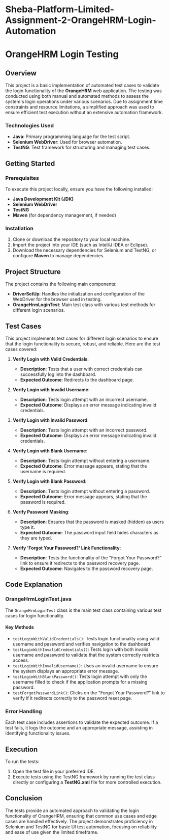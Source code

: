 # Sheba-Platform-Limited-Assignment-2-OrangeHRM-Login-Automation
# OrangeHRM Login Testing

## Overview
This project is a basic implementation of automated test cases to validate the login functionality of the **OrangeHRM** web application. The testing was conducted using both manual and automated methods to assess the system's login operations under various scenarios. Due to assignment time constraints and resource limitations, a simplified approach was used to ensure efficient test execution without an extensive automation framework.

### Technologies Used
- **Java**: Primary programming language for the test script.
- **Selenium WebDriver**: Used for browser automation.
- **TestNG**: Test framework for structuring and managing test cases.

## Getting Started
### Prerequisites
To execute this project locally, ensure you have the following installed:
- **Java Development Kit (JDK)**
- **Selenium WebDriver**
- **TestNG**
- **Maven** (for dependency management, if needed)

### Installation
1. Clone or download the repository to your local machine.
2. Import the project into your IDE (such as IntelliJ IDEA or Eclipse).
3. Download the necessary dependencies for Selenium and TestNG, or configure **Maven** to manage dependencies.

## Project Structure
The project contains the following main components:
- **DriverSetUp**: Handles the initialization and configuration of the WebDriver for the browser used in testing.
- **OrangeHrmLoginTest**: Main test class with various test methods for different login scenarios.

## Test Cases

This project implements test cases for different login scenarios to ensure that the login functionality is secure, robust, and reliable. Here are the test cases covered:

1. **Verify Login with Valid Credentials**:
   - **Description**: Tests that a user with correct credentials can successfully log into the dashboard.
   - **Expected Outcome**: Redirects to the dashboard page.
   
2. **Verify Login with Invalid Username**:
   - **Description**: Tests login attempt with an incorrect username.
   - **Expected Outcome**: Displays an error message indicating invalid credentials.
   
3. **Verify Login with Invalid Password**:
   - **Description**: Tests login attempt with an incorrect password.
   - **Expected Outcome**: Displays an error message indicating invalid credentials.
   
4. **Verify Login with Blank Username**:
   - **Description**: Tests login attempt without entering a username.
   - **Expected Outcome**: Error message appears, stating that the username is required.
   
5. **Verify Login with Blank Password**:
   - **Description**: Tests login attempt without entering a password.
   - **Expected Outcome**: Error message appears, stating that the password is required.
   
6. **Verify Password Masking**:
   - **Description**: Ensures that the password is masked (hidden) as users type it.
   - **Expected Outcome**: The password input field hides characters as they are typed.
   
7. **Verify 'Forgot Your Password?' Link Functionality**:
   - **Description**: Tests the functionality of the "Forgot Your Password?" link to ensure it redirects to the password recovery page.
   - **Expected Outcome**: Navigates to the password recovery page.

## Code Explanation

### OrangeHrmLoginTest.java

The `OrangeHrmLoginTest` class is the main test class containing various test cases for login functionality.

#### Key Methods

- `testLoginWithValidCredentials()`: Tests login functionality using valid username and password and verifies navigation to the dashboard.
- `testLoginWithInvalidCredentials()`: Tests login with both invalid username and password to validate that the system correctly restricts access.
- `testLoginWithInvalidUsername()`: Uses an invalid username to ensure the system displays an appropriate error message.
- `testLoginWithBlankPassword()`: Tests login attempt with only the username filled to check if the application prompts for a missing password.
- `testForgotPasswordLink()`: Clicks on the "Forgot Your Password?" link to verify if it redirects correctly to the password reset page.

### Error Handling
Each test case includes assertions to validate the expected outcome. If a test fails, it logs the outcome and an appropriate message, assisting in identifying functionality issues.

## Execution
To run the tests:
1. Open the test file in your preferred IDE.
2. Execute tests using the TestNG framework by running the test class directly or configuring a **TestNG.xml** file for more controlled execution.

## Conclusion
The tests provide an automated approach to validating the login functionality of OrangeHRM, ensuring that common use cases and edge cases are handled effectively. The project demonstrates proficiency in Selenium and TestNG for basic UI test automation, focusing on reliability and ease of use given the limited timeframe.

